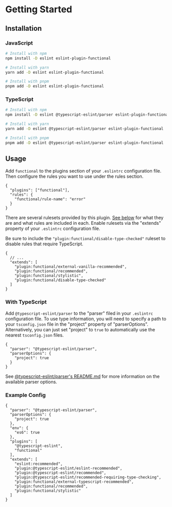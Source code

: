 # Getting Started

## Installation

### JavaScript

```sh
# Install with npm
npm install -D eslint eslint-plugin-functional

# Install with yarn
yarn add -D eslint eslint-plugin-functional

# Install with pnpm
pnpm add -D eslint eslint-plugin-functional
```

### TypeScript

```sh
# Install with npm
npm install -D eslint @typescript-eslint/parser eslint-plugin-functional

# Install with yarn
yarn add -D eslint @typescript-eslint/parser eslint-plugin-functional

# Install with pnpm
pnpm add -D eslint @typescript-eslint/parser eslint-plugin-functional
```

## Usage

Add `functional` to the plugins section of your `.eslintrc` configuration file. Then configure the rules you want to use under the rules section.

```jsonc
{
  "plugins": ["functional"],
  "rules": {
    "functional/rule-name": "error"
  }
}
```

There are several rulesets provided by this plugin.
[See below](#rulesets) for what they are and what rules are included in each.
Enable rulesets via the "extends" property of your `.eslintrc` configuration file.

Be sure to include the `"plugin:functional/disable-type-checked"` ruleset to disable rules that require TypeScript.

```jsonc
{
  // ...
  "extends": [
    "plugin:functional/external-vanilla-recommended",
    "plugin:functional/recommended",
    "plugin:functional/stylistic",
    "plugin:functional/disable-type-checked"
  ]
}
```

### With TypeScript

Add `@typescript-eslint/parser` to the "parser" filed in your `.eslintrc` configuration file.
To use type information, you will need to specify a path to your `tsconfig.json` file in the "project" property of "parserOptions".
Alternatively, you can just set "project" to `true` to automatically use the nearest `tsconfig.json` files.

```jsonc
{
  "parser": "@typescript-eslint/parser",
  "parserOptions": {
    "project": true
  }
}
```

See [@typescript-eslint/parser's README.md](https://github.com/typescript-eslint/typescript-eslint/tree/main/packages/parser#readme) for more information on the available parser options.

### Example Config

```jsonc
{
  "parser": "@typescript-eslint/parser",
  "parserOptions": {
    "project": true
  },
  "env": {
    "es6": true
  },
  "plugins": [
    "@typescript-eslint",
    "functional"
  ],
  "extends": [
    "eslint:recommended",
    "plugin:@typescript-eslint/eslint-recommended",
    "plugin:@typescript-eslint/recommended",
    "plugin:@typescript-eslint/recommended-requiring-type-checking",
    "plugin:functional/external-typescript-recommended",
    "plugin:functional/recommended",
    "plugin:functional/stylistic"
  ]
}
```
